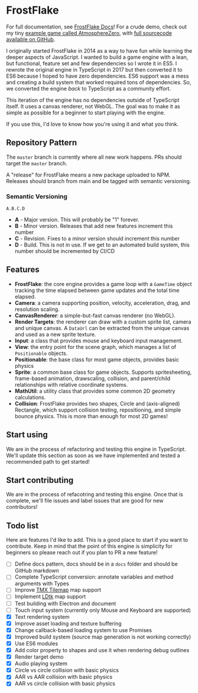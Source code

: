 # FrostFlake

For full documentation, see [FrostFlake Docs](/docs/index.md)! For a crude demo, check out my tiny [example game called AtmosphereZero](https://justindjohnson.com/atmosphereZero/), with [full sourcecode available on GitHub](https://github.com/profexorgeek/atmosphereZero).

I originally started FrostFlake in 2014 as a way to have fun while learning the deeper aspects of JavaScript. I wanted to build a game engine with a lean, but functional, feature set and few dependencies so I wrote it in ES5. I rewrote the original engine in TypeScript in 2017 but then converted it to ES6 because I hoped to have zero dependencies. ES6 support was a mess and creating a build system that worked required tons of dependencies. So, we converted the engine _back_ to TypeScript as a community effort.

This iteration of the engine has no dependencies outside of TypeScript itself. It uses a canvas renderer, not WebGL. The goal was to make it as simple as possible for a beginner to start playing with the engine.

If you use this, I'd love to know how you're using it and what you think.

## Repository Pattern

The `master` branch is currently where all new work happens. PRs should target the `master` branch.

A "release" for FrostFlake means a new package uploaded to NPM. Releases should branch from main and be tagged with semantic versioning.

### Semantic Versioning

`A.B.C.D`

- **A** - Major version. This will probably be "1" forever.
- **B** - Minor version. Releases that add new features increment this number
- **C** - Revision. Fixes to a minor version should increment this number
- **D** - Build. This is not in use. If we get to an automated build system, this number should be incremented by CI/CD


## Features

- **FrostFlake**: the core engine provides a game loop with a `GameTime` object tracking the time elapsed between game updates and the total time elapsed.
- **Camera**: a camera supporting position, velocity, acceleration, drag, and resolution scaling.
- **CanvasRenderer**: a simple-but-fast canvas renderer (no WebGL).
- **Render Targets**: the renderer can draw with a custom sprite list, camera and unique canvas. A `DataUrl` can be extracted from the unique canvas and used as a new sprite texture.
- **Input**: a class that provides mouse and keyboard input management.
- **View**: the entry point for the scene graph, which manages a list of `Positionable` objects.
- **Positionable**: the base class for most game objects, provides basic physics
- **Sprite**: a common base class for game objects. Supports spritesheeting, frame-based animation, drawscaling, collision, and parent/child relationships with relative coordinate systems.
- **MathUtil**: a utility class that provides some common 2D geometry calculations.
- **Collision**: FrostFlake provides two shapes, Circle and (axis-aligned) Rectangle, which support collision testing, repositioning, and simple bounce physics. This is more than enough for most 2D games!

## Start using

 We are in the process of refactoring and testing this engine in TypeScript. We'll update this section as soon as we have implemented and tested a recommended path to get started!

## Start contributing

We are in the process of refacotring and testing this engine. Once that is complete, we'll file issues and label issues that are good for new contributors!

## Todo list

Here are features I'd like to add. This is a good place to start if you want to contribute. Keep in mind that the point of this engine is simplicity for beginners so please reach out if you plan to PR a new feature!

- [ ] Define docs pattern, docs should be in a `docs` folder and should be GitHub markdown
- [ ] Complete TypeScript conversion: annotate variables and method arguments with Types
- [ ] Improve [TMX Tilemap](https://mapeditor.org) map support
- [ ] Implement [LDtk](https://ldtk.io/) map support
- [ ] Test building with Electron and document
- [ ] Touch input system (currently only Mouse and Keyboard are supported)
- [x] Text rendering system
- [x] Improve asset loading and texture buffering
- [x] Change callback-based loading system to use Promises
- [x] Improved build system (source map generation is not working correctly)
- [x] Use ES6 modules
- [x] Add color property to shapes and use it when rendering debug outlines
- [x] Render target demo
- [x] Audio playing system
- [x] Circle vs circle collision with basic physics
- [x] AAR vs AAR collision with basic physics
- [x] AAR vs circle collision with basic physics
